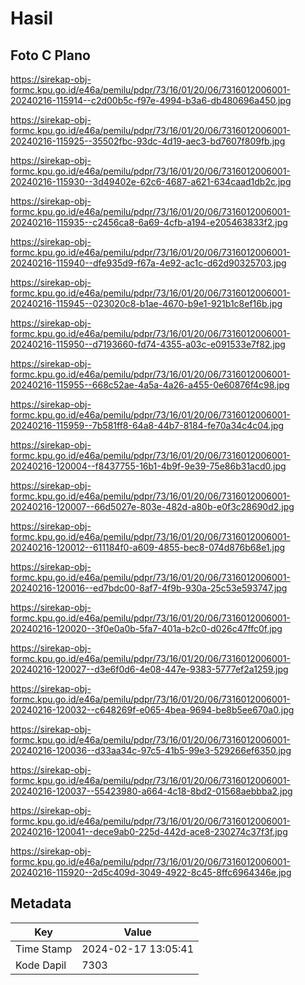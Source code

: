 # Hasil

## Foto C Plano

https://sirekap-obj-formc.kpu.go.id/e46a/pemilu/pdpr/73/16/01/20/06/7316012006001-20240216-115914--c2d00b5c-f97e-4994-b3a6-db480696a450.jpg

https://sirekap-obj-formc.kpu.go.id/e46a/pemilu/pdpr/73/16/01/20/06/7316012006001-20240216-115925--35502fbc-93dc-4d19-aec3-bd7607f809fb.jpg

https://sirekap-obj-formc.kpu.go.id/e46a/pemilu/pdpr/73/16/01/20/06/7316012006001-20240216-115930--3d49402e-62c6-4687-a621-634caad1db2c.jpg

https://sirekap-obj-formc.kpu.go.id/e46a/pemilu/pdpr/73/16/01/20/06/7316012006001-20240216-115935--c2456ca8-6a69-4cfb-a194-e205463833f2.jpg

https://sirekap-obj-formc.kpu.go.id/e46a/pemilu/pdpr/73/16/01/20/06/7316012006001-20240216-115940--dfe935d9-f67a-4e92-ac1c-d62d90325703.jpg

https://sirekap-obj-formc.kpu.go.id/e46a/pemilu/pdpr/73/16/01/20/06/7316012006001-20240216-115945--023020c8-b1ae-4670-b9e1-921b1c8ef16b.jpg

https://sirekap-obj-formc.kpu.go.id/e46a/pemilu/pdpr/73/16/01/20/06/7316012006001-20240216-115950--d7193660-fd74-4355-a03c-e091533e7f82.jpg

https://sirekap-obj-formc.kpu.go.id/e46a/pemilu/pdpr/73/16/01/20/06/7316012006001-20240216-115955--668c52ae-4a5a-4a26-a455-0e60876f4c98.jpg

https://sirekap-obj-formc.kpu.go.id/e46a/pemilu/pdpr/73/16/01/20/06/7316012006001-20240216-115959--7b581ff8-64a8-44b7-8184-fe70a34c4c04.jpg

https://sirekap-obj-formc.kpu.go.id/e46a/pemilu/pdpr/73/16/01/20/06/7316012006001-20240216-120004--f8437755-16b1-4b9f-9e39-75e86b31acd0.jpg

https://sirekap-obj-formc.kpu.go.id/e46a/pemilu/pdpr/73/16/01/20/06/7316012006001-20240216-120007--66d5027e-803e-482d-a80b-e0f3c28690d2.jpg

https://sirekap-obj-formc.kpu.go.id/e46a/pemilu/pdpr/73/16/01/20/06/7316012006001-20240216-120012--611184f0-a609-4855-bec8-074d876b68e1.jpg

https://sirekap-obj-formc.kpu.go.id/e46a/pemilu/pdpr/73/16/01/20/06/7316012006001-20240216-120016--ed7bdc00-8af7-4f9b-930a-25c53e593747.jpg

https://sirekap-obj-formc.kpu.go.id/e46a/pemilu/pdpr/73/16/01/20/06/7316012006001-20240216-120020--3f0e0a0b-5fa7-401a-b2c0-d026c47ffc0f.jpg

https://sirekap-obj-formc.kpu.go.id/e46a/pemilu/pdpr/73/16/01/20/06/7316012006001-20240216-120027--d3e6f0d6-4e08-447e-9383-5777ef2a1259.jpg

https://sirekap-obj-formc.kpu.go.id/e46a/pemilu/pdpr/73/16/01/20/06/7316012006001-20240216-120032--c648269f-e065-4bea-9694-be8b5ee670a0.jpg

https://sirekap-obj-formc.kpu.go.id/e46a/pemilu/pdpr/73/16/01/20/06/7316012006001-20240216-120036--d33aa34c-97c5-41b5-99e3-529266ef6350.jpg

https://sirekap-obj-formc.kpu.go.id/e46a/pemilu/pdpr/73/16/01/20/06/7316012006001-20240216-120037--55423980-a664-4c18-8bd2-01568aebbba2.jpg

https://sirekap-obj-formc.kpu.go.id/e46a/pemilu/pdpr/73/16/01/20/06/7316012006001-20240216-120041--dece9ab0-225d-442d-ace8-230274c37f3f.jpg

https://sirekap-obj-formc.kpu.go.id/e46a/pemilu/pdpr/73/16/01/20/06/7316012006001-20240216-115920--2d5c409d-3049-4922-8c45-8ffc6964346e.jpg


## Metadata

| Key        | Value               |
| ---------- | ------------------- |
| Time Stamp | 2024-02-17 13:05:41 |
| Kode Dapil | 7303                |



